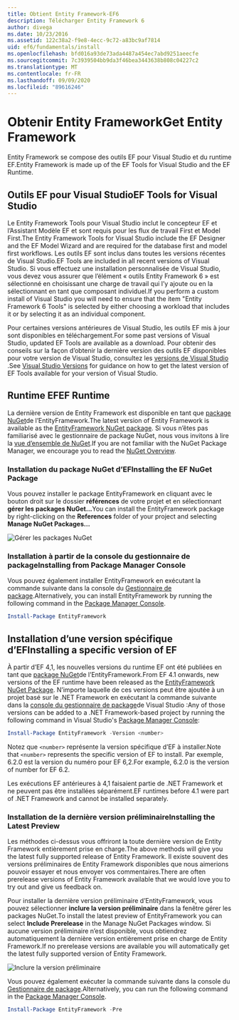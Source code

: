 ```yaml
---
title: Obtient Entity Framework-EF6
description: Télécharger Entity Framework 6
author: divega
ms.date: 10/23/2016
ms.assetid: 122c38a2-f9e8-4ecc-9c72-a83bc9af7814
uid: ef6/fundamentals/install
ms.openlocfilehash: bfd016a93de73ada4487a454ec7abd9251aeecfe
ms.sourcegitcommit: 7c3939504bb9da3f46bea3443638b808c04227c2
ms.translationtype: MT
ms.contentlocale: fr-FR
ms.lasthandoff: 09/09/2020
ms.locfileid: "89616246"
---
```

# <a name="get-entity-framework"></a><span data-ttu-id="7152b-103">Obtenir Entity Framework</span><span class="sxs-lookup"><span data-stu-id="7152b-103">Get Entity Framework</span></span>
<span data-ttu-id="7152b-104">Entity Framework se compose des outils EF pour Visual Studio et du runtime EF.</span><span class="sxs-lookup"><span data-stu-id="7152b-104">Entity Framework is made up of the EF Tools for Visual Studio and the EF Runtime.</span></span>

## <a name="ef-tools-for-visual-studio"></a><span data-ttu-id="7152b-105">Outils EF pour Visual Studio</span><span class="sxs-lookup"><span data-stu-id="7152b-105">EF Tools for Visual Studio</span></span>

<span data-ttu-id="7152b-106">Le Entity Framework Tools pour Visual Studio inclut le concepteur EF et l’Assistant Modèle EF et sont requis pour les flux de travail First et Model First.</span><span class="sxs-lookup"><span data-stu-id="7152b-106">The Entity Framework Tools for Visual Studio include the EF Designer and the EF Model Wizard and are required for the database first and model first workflows.</span></span> <span data-ttu-id="7152b-107">Les outils EF sont inclus dans toutes les versions récentes de Visual Studio.</span><span class="sxs-lookup"><span data-stu-id="7152b-107">EF Tools are included in all recent versions of Visual Studio.</span></span> <span data-ttu-id="7152b-108">Si vous effectuez une installation personnalisée de Visual Studio, vous devez vous assurer que l’élément « outils Entity Framework 6 » est sélectionné en choisissant une charge de travail qui l’y ajoute ou en la sélectionnant en tant que composant individuel.</span><span class="sxs-lookup"><span data-stu-id="7152b-108">If you perform a custom install of Visual Studio you will need to ensure that the item "Entity Framework 6 Tools" is selected by either choosing a workload that includes it or by selecting it as an individual component.</span></span>

<span data-ttu-id="7152b-109">Pour certaines versions antérieures de Visual Studio, les outils EF mis à jour sont disponibles en téléchargement.</span><span class="sxs-lookup"><span data-stu-id="7152b-109">For some past versions of Visual Studio, updated EF Tools are available as a download.</span></span> <span data-ttu-id="7152b-110">Pour obtenir des conseils sur la façon d’obtenir la dernière version des outils EF disponibles pour votre version de Visual Studio, consultez les [versions de Visual Studio](xref:ef6/what-is-new/visual-studio) .</span><span class="sxs-lookup"><span data-stu-id="7152b-110">See [Visual Studio Versions](xref:ef6/what-is-new/visual-studio) for guidance on how to get the latest version of EF Tools available for your version of Visual Studio.</span></span>

## <a name="ef-runtime"></a><span data-ttu-id="7152b-111">Runtime EF</span><span class="sxs-lookup"><span data-stu-id="7152b-111">EF Runtime</span></span>

<span data-ttu-id="7152b-112">La dernière version de Entity Framework est disponible en tant que [package NuGet](https://nuget.org/packages/EntityFramework/)de l’EntityFramework.</span><span class="sxs-lookup"><span data-stu-id="7152b-112">The latest version of Entity Framework is available as the [EntityFramework NuGet package](https://nuget.org/packages/EntityFramework/).</span></span> <span data-ttu-id="7152b-113">Si vous n’êtes pas familiarisé avec le gestionnaire de package NuGet, nous vous invitons à lire la [vue d’ensemble de NuGet](/nuget/consume-packages/overview-and-workflow).</span><span class="sxs-lookup"><span data-stu-id="7152b-113">If you are not familiar with the NuGet Package Manager, we encourage you to read the [NuGet Overview](/nuget/consume-packages/overview-and-workflow).</span></span>

### <a name="installing-the-ef-nuget-package"></a><span data-ttu-id="7152b-114">Installation du package NuGet d’EF</span><span class="sxs-lookup"><span data-stu-id="7152b-114">Installing the EF NuGet Package</span></span>

<span data-ttu-id="7152b-115">Vous pouvez installer le package EntityFramework en cliquant avec le bouton droit sur le dossier **références** de votre projet et en sélectionnant **gérer les packages NuGet...**</span><span class="sxs-lookup"><span data-stu-id="7152b-115">You can install the EntityFramework package by right-clicking on the **References** folder of your project and selecting **Manage NuGet Packages…**</span></span>

![Gérer les packages NuGet](~/ef6/media/managenugetpackages.png)

### <a name="installing-from-package-manager-console"></a><span data-ttu-id="7152b-117">Installation à partir de la console du gestionnaire de package</span><span class="sxs-lookup"><span data-stu-id="7152b-117">Installing from Package Manager Console</span></span>

<span data-ttu-id="7152b-118">Vous pouvez également installer EntityFramework en exécutant la commande suivante dans la console du [Gestionnaire de package](https://docs.nuget.org/docs/start-here/using-the-package-manager-console).</span><span class="sxs-lookup"><span data-stu-id="7152b-118">Alternatively, you can install EntityFramework by running the following command in the [Package Manager Console](https://docs.nuget.org/docs/start-here/using-the-package-manager-console).</span></span>

``` powershell
Install-Package EntityFramework
```

## <a name="installing-a-specific-version-of-ef"></a><span data-ttu-id="7152b-119">Installation d’une version spécifique d’EF</span><span class="sxs-lookup"><span data-stu-id="7152b-119">Installing a specific version of EF</span></span>

<span data-ttu-id="7152b-120">À partir d’EF 4,1, les nouvelles versions du runtime EF ont été publiées en tant que [package NuGet](https://www.nuget.org/packages/EntityFramework/)de l’EntityFramework.</span><span class="sxs-lookup"><span data-stu-id="7152b-120">From EF 4.1 onwards, new versions of the EF runtime have been released as the [EntityFramework NuGet Package](https://www.nuget.org/packages/EntityFramework/).</span></span> <span data-ttu-id="7152b-121">N’importe laquelle de ces versions peut être ajoutée à un projet basé sur le .NET Framework en exécutant la commande suivante dans la [console du gestionnaire de package](https://docs.nuget.org/docs/start-here/using-the-package-manager-console)de Visual Studio :</span><span class="sxs-lookup"><span data-stu-id="7152b-121">Any of those versions can be added to a .NET Framework-based project by running the following command in Visual Studio's [Package Manager Console](https://docs.nuget.org/docs/start-here/using-the-package-manager-console):</span></span>

``` powershell
Install-Package EntityFramework -Version <number>
```

<span data-ttu-id="7152b-122">Notez que `<number>` représente la version spécifique d’EF à installer.</span><span class="sxs-lookup"><span data-stu-id="7152b-122">Note that `<number>` represents the specific version of EF to install.</span></span> <span data-ttu-id="7152b-123">Par exemple, 6.2.0 est la version du numéro pour EF 6,2.</span><span class="sxs-lookup"><span data-stu-id="7152b-123">For example, 6.2.0 is the version of number for EF 6.2.</span></span>   

<span data-ttu-id="7152b-124">Les exécutions EF antérieures à 4,1 faisaient partie de .NET Framework et ne peuvent pas être installées séparément.</span><span class="sxs-lookup"><span data-stu-id="7152b-124">EF runtimes before 4.1 were part of .NET Framework and cannot be installed separately.</span></span>

### <a name="installing-the-latest-preview"></a><span data-ttu-id="7152b-125">Installation de la dernière version préliminaire</span><span class="sxs-lookup"><span data-stu-id="7152b-125">Installing the Latest Preview</span></span>

<span data-ttu-id="7152b-126">Les méthodes ci-dessus vous offriront la toute dernière version de Entity Framework entièrement prise en charge.</span><span class="sxs-lookup"><span data-stu-id="7152b-126">The above methods will give you the latest fully supported release of Entity Framework.</span></span> <span data-ttu-id="7152b-127">Il existe souvent des versions préliminaires de Entity Framework disponibles que nous aimerions pouvoir essayer et nous envoyer vos commentaires.</span><span class="sxs-lookup"><span data-stu-id="7152b-127">There are often prerelease versions of Entity Framework available that we would love you to try out and give us feedback on.</span></span>

<span data-ttu-id="7152b-128">Pour installer la dernière version préliminaire d’EntityFramework, vous pouvez sélectionner **inclure la version préliminaire** dans la fenêtre gérer les packages NuGet.</span><span class="sxs-lookup"><span data-stu-id="7152b-128">To install the latest preview of EntityFramework you can select **Include Prerelease** in the Manage NuGet Packages window.</span></span> <span data-ttu-id="7152b-129">Si aucune version préliminaire n’est disponible, vous obtiendrez automatiquement la dernière version entièrement prise en charge de Entity Framework.</span><span class="sxs-lookup"><span data-stu-id="7152b-129">If no prerelease versions are available you will automatically get the latest fully supported version of Entity Framework.</span></span>

![Inclure la version préliminaire](~/ef6/media/includeprerelease.png)

<span data-ttu-id="7152b-131">Vous pouvez également exécuter la commande suivante dans la console du [Gestionnaire de package](https://docs.nuget.org/docs/start-here/using-the-package-manager-console).</span><span class="sxs-lookup"><span data-stu-id="7152b-131">Alternatively, you can run the following command in the [Package Manager Console](https://docs.nuget.org/docs/start-here/using-the-package-manager-console).</span></span>

``` powershell
Install-Package EntityFramework -Pre
```
